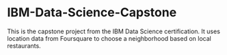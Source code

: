 # IBM-Data-Science-Capstone
This is the capstone project from the IBM Data Science certification. It uses location data from Foursquare to choose a neighborhood based on local restaurants.
